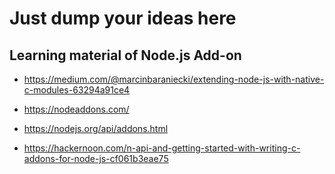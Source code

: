 # Just dump your ideas here

## Learning material of Node.js Add-on

- https://medium.com/@marcinbaraniecki/extending-node-js-with-native-c-modules-63294a91ce4
- https://nodeaddons.com/
- https://nodejs.org/api/addons.html

- https://hackernoon.com/n-api-and-getting-started-with-writing-c-addons-for-node-js-cf061b3eae75
